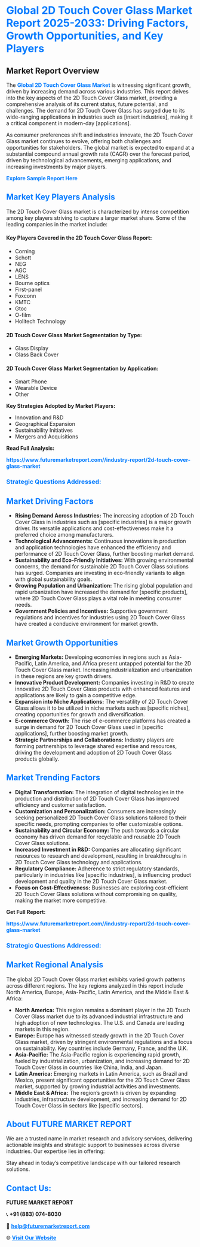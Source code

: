 <h1 style="color: #007BFF;">Global 2D Touch Cover Glass Market Report 2025-2033: Driving Factors, Growth Opportunities, and Key Players</h1>

<section id="overview">
<h2>Market Report Overview</h2>
<p>The <a href="https://www.futuremarketreport.com//industry-report/2d-touch-cover-glass-market" style="color: #007BFF; text-decoration: none;"><strong>Global 2D Touch Cover Glass Market</strong></a> is witnessing significant growth, driven by increasing demand across various industries. This report delves into the key aspects of the 2D Touch Cover Glass market, providing a comprehensive analysis of its current status, future potential, and challenges. The demand for 2D Touch Cover Glass has surged due to its wide-ranging applications in industries such as [insert industries], making it a critical component in modern-day [applications].</p>
<p>As consumer preferences shift and industries innovate, the 2D Touch Cover Glass market continues to evolve, offering both challenges and opportunities for stakeholders. The global market is expected to expand at a substantial compound annual growth rate (CAGR) over the forecast period, driven by technological advancements, emerging applications, and increasing investments by major players.</p>
</section>

<section id="overview">
<p><a href="https://www.futuremarketreport.com//request-sample/reportId=89425" style="color: #007BFF; text-decoration: none;"><strong>Explore Sample Report Here</strong></a></p>
</section>

<section id="key-players">
<h2 style="color: #007BFF;">Market Key Players Analysis</h2>
<p>The 2D Touch Cover Glass market is characterized by intense competition among key players striving to capture a larger market share. Some of the leading companies in the market include:</p>
<h4>Key Players Covered in the 2D Touch Cover Glass Report:</h4>
<ul><li>Corning</li><li>Schott</li><li>NEG</li><li>AGC</li><li>LENS</li><li>Bourne optics</li><li>First-panel</li><li>Foxconn</li><li>KMTC</li><li>Gtoc</li><li>O-film</li><li>Holitech Technology</li></ul>
<h4>2D Touch Cover Glass Market Segmentation by Type:</h4>
<ul><li>Glass Display</li><li>Glass Back Cover</li></ul>

<h4>2D Touch Cover Glass Market Segmentation by Application:</h4>
<ul><li>Smart Phone</li><li>Wearable Device</li><li>Other</li></ul>
<p><strong>Key Strategies Adopted by Market Players:</strong></p>
<ul>
<li>Innovation and R&D</li>
<li>Geographical Expansion</li>
<li>Sustainability Initiatives</li>
<li>Mergers and Acquisitions</li>
</ul>
</section>

<section>
<p><strong>Read Full Analysis: </strong></p><a href="https://www.futuremarketreport.com//industry-report/2d-touch-cover-glass-market" style="color: #007BFF; text-decoration: none;"><strong>https://www.futuremarketreport.com//industry-report/2d-touch-cover-glass-market</strong></a>
<h3 style="color: #007BFF;">Strategic Questions Addressed:</h3>
</section>

<section id="driving-factors">
<h2 style="color: #007BFF;">Market Driving Factors</h2>
<ul>
<li><strong>Rising Demand Across Industries:</strong> The increasing adoption of 2D Touch Cover Glass in industries such as [specific industries] is a major growth driver. Its versatile applications and cost-effectiveness make it a preferred choice among manufacturers.</li>
<li><strong>Technological Advancements:</strong> Continuous innovations in production and application technologies have enhanced the efficiency and performance of 2D Touch Cover Glass, further boosting market demand.</li>
<li><strong>Sustainability and Eco-Friendly Initiatives:</strong> With growing environmental concerns, the demand for sustainable 2D Touch Cover Glass solutions has surged. Companies are investing in eco-friendly variants to align with global sustainability goals.</li>
<li><strong>Growing Population and Urbanization:</strong> The rising global population and rapid urbanization have increased the demand for [specific products], where 2D Touch Cover Glass plays a vital role in meeting consumer needs.</li>
<li><strong>Government Policies and Incentives:</strong> Supportive government regulations and incentives for industries using 2D Touch Cover Glass have created a conducive environment for market growth.</li>
</ul>
</section>

<section id="growth-opportunities">
<h2 style="color: #007BFF;">Market Growth Opportunities</h2>
<ul>
<li><strong>Emerging Markets:</strong> Developing economies in regions such as Asia-Pacific, Latin America, and Africa present untapped potential for the 2D Touch Cover Glass market. Increasing industrialization and urbanization in these regions are key growth drivers.</li>
<li><strong>Innovative Product Development:</strong> Companies investing in R&D to create innovative 2D Touch Cover Glass products with enhanced features and applications are likely to gain a competitive edge.</li>
<li><strong>Expansion into Niche Applications:</strong> The versatility of 2D Touch Cover Glass allows it to be utilized in niche markets such as [specific niches], creating opportunities for growth and diversification.</li>
<li><strong>E-commerce Growth:</strong> The rise of e-commerce platforms has created a surge in demand for 2D Touch Cover Glass used in [specific applications], further boosting market growth.</li>
<li><strong>Strategic Partnerships and Collaborations:</strong> Industry players are forming partnerships to leverage shared expertise and resources, driving the development and adoption of 2D Touch Cover Glass products globally.</li>
</ul>
</section>

<section id="trending-factors">
<h2 style="color: #007BFF;">Market Trending Factors</h2>
<ul>
<li><strong>Digital Transformation:</strong> The integration of digital technologies in the production and distribution of 2D Touch Cover Glass has improved efficiency and customer satisfaction.</li>
<li><strong>Customization and Personalization:</strong> Consumers are increasingly seeking personalized 2D Touch Cover Glass solutions tailored to their specific needs, prompting companies to offer customizable options.</li>
<li><strong>Sustainability and Circular Economy:</strong> The push towards a circular economy has driven demand for recyclable and reusable 2D Touch Cover Glass solutions.</li>
<li><strong>Increased Investment in R&D:</strong> Companies are allocating significant resources to research and development, resulting in breakthroughs in 2D Touch Cover Glass technology and applications.</li>
<li><strong>Regulatory Compliance:</strong> Adherence to strict regulatory standards, particularly in industries like [specific industries], is influencing product development and quality in the 2D Touch Cover Glass market.</li>
<li><strong>Focus on Cost-Effectiveness:</strong> Businesses are exploring cost-efficient 2D Touch Cover Glass solutions without compromising on quality, making the market more competitive.</li>
</ul>
</section>

<section>
<p><strong>Get Full Report: </strong></p><a href="https://www.futuremarketreport.com//industry-report/2d-touch-cover-glass-market" style="color: #007BFF; text-decoration: none;"><strong>https://www.futuremarketreport.com//industry-report/2d-touch-cover-glass-market</strong></a>
<h3 style="color: #007BFF;">Strategic Questions Addressed:</h3>
</section>


<section id="regional-analysis">
<h2 style="color: #007BFF;">Market Regional Analysis</h2>
<p>The global 2D Touch Cover Glass market exhibits varied growth patterns across different regions. The key regions analyzed in this report include North America, Europe, Asia-Pacific, Latin America, and the Middle East & Africa:</p>
<ul>
<li><strong>North America:</strong> This region remains a dominant player in the 2D Touch Cover Glass market due to its advanced industrial infrastructure and high adoption of new technologies. The U.S. and Canada are leading markets in this region.</li>
<li><strong>Europe:</strong> Europe has witnessed steady growth in the 2D Touch Cover Glass market, driven by stringent environmental regulations and a focus on sustainability. Key countries include Germany, France, and the U.K.</li>
<li><strong>Asia-Pacific:</strong> The Asia-Pacific region is experiencing rapid growth, fueled by industrialization, urbanization, and increasing demand for 2D Touch Cover Glass in countries like China, India, and Japan.</li>
<li><strong>Latin America:</strong> Emerging markets in Latin America, such as Brazil and Mexico, present significant opportunities for the 2D Touch Cover Glass market, supported by growing industrial activities and investments.</li>
<li><strong>Middle East & Africa:</strong> The region’s growth is driven by expanding industries, infrastructure development, and increasing demand for 2D Touch Cover Glass in sectors like [specific sectors].</li>
</ul>
</section>

<footer>
<h2 style="color: #007BFF;">About FUTURE MARKET REPORT</h2>
<p>We are a trusted name in market research and advisory services, delivering actionable insights and strategic support to businesses across diverse industries. Our expertise lies in offering:</p>

<p>Stay ahead in today’s competitive landscape with our tailored research solutions.</p>

<h2 style="color: #007BFF;">Contact Us:</h2>
<p><strong>FUTURE MARKET REPORT</strong></p>
<p>📞 <strong>+91 (883) 074-8030</strong></p>
<p>📧 <strong><a href="mailto:help@futuremarketreport.com" style="color: #007BFF;">help@futuremarketreport.com</a></strong></p>
<p>🌐 <strong><a href="https://www.futuremarketreport.com/" style="color: #007BFF;">Visit Our Website</a></strong></p>
</footer>